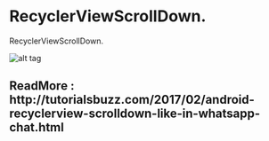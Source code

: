 # RecyclerViewScrollDown.
RecyclerViewScrollDown.

![alt tag](http://tutorialsbuzz.com/wp-content/uploads/2017/02/androidrecyclerViewScrollDown.gif)

<h2> ReadMore : http://tutorialsbuzz.com/2017/02/android-recyclerview-scrolldown-like-in-whatsapp-chat.html </h2>

